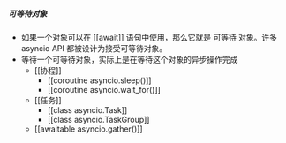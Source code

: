 ##### 可等待对象
- 如果一个对象可以在 [[await]] 语句中使用，那么它就是 可等待 对象。许多 asyncio API 都被设计为接受可等待对象。
- 等待一个可等待对象，实际上是在等待这个对象的异步操作完成
	- [[协程]]
		- [[coroutine asyncio.sleep()]] 
		- [[coroutine asyncio.wait_for()]]
	- [[任务]]
		- [[class asyncio.Task]]
		- [[class asyncio.TaskGroup]]
	- [[awaitable asyncio.gather()]]


